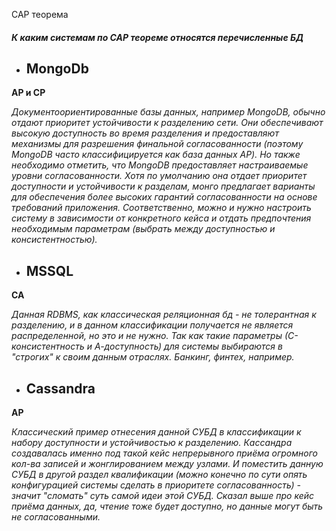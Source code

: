 CAP теорема

#### **_К каким системам по CAP теореме относятся перечисленные БД_**

* ## MongoDb
**AP и CP**

_Документоориентированные базы данных, например MongoDB, обычно отдают приоритет устойчивости к разделению сети.
Они обеспечивают высокую доступность во время разделения и предоставляют механизмы для разрешения финальной согласованности (поэтому MongoDB часто классифицируется как база данных AP). Но также необходимо отметить,
что MongoDB предоставляет настраиваемые уровни согласованности. Хотя по умолчанию она отдает приоритет доступности и устойчивости к разделам, монго предлагает варианты для обеспечения более высоких гарантий согласованности на основе требований приложения. Соответственно, можно и нужно настроить систему в зависимости от конкретного кейса и отдать предпочтения необходимым параметрам (выбрать между доступностью и консистентностью)._

* ## MSSQL
**CA**

_Данная RDBMS, как классическая реляционная бд - не толерантная к разделению, и в данном классификации получается не является распределенной, но это и не нужно. Так как такие параметры (С-консистентность и А-доступность) для системы выбираются в "строгих" к своим данным отраслях. Банкинг, финтех, например._

* ## Cassandra
**AP**

_Классический пример отнесения данной СУБД в классификации к набору доступности и устойчивостью к разделению. Кассандра создавалась именно под такой кейс непрерывного приёма огромного кол-ва записей и жонглированием между узлами. И поместить данную СУБД в другой раздел квалификации (можно конечно по сути опять конфигурацией системы сделать в приоритете согласованность) - значит "сломать" суть самой идеи этой СУБД. Сказал выше про кейс приёма данных, да, чтение тоже будет доступно, но данные могут быть не согласованными._